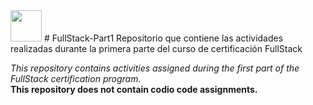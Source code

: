 <img src="/Semana2/hotdog.avif" width="50px" height="50px">
# FullStack-Part1
Repositorio que contiene las actividades realizadas durante la primera parte del curso de certificación FullStack

*This repository contains activities assigned during the first part of the FullStack certification program.* <br/>
**This repository does not contain codio code assignments.**